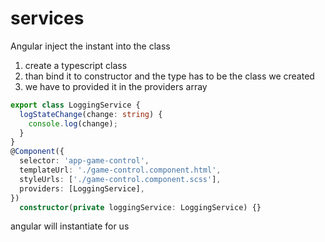 # services

Angular inject the instant into the class

1. create a typescript class
2. than bind it to constructor and the type has to be the class we created
3. we have to provided it in the providers array

```ts
export class LoggingService {
  logStateChange(change: string) {
    console.log(change);
  }
}
@Component({
  selector: 'app-game-control',
  templateUrl: './game-control.component.html',
  styleUrls: ['./game-control.component.scss'],
  providers: [LoggingService],
})
  constructor(private loggingService: LoggingService) {}
```

angular will instantiate for us
